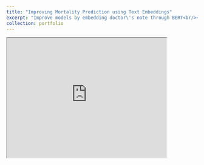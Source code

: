 ```yaml
---
title: "Improving Mortality Prediction using Text Embeddings"
excerpt: "Improve models by embedding doctor\'s note through BERT<br/><img width='500' height='300' src='/images/old/mimic.png'>"
collection: portfolio
---
```


<iframe width="420" height="315"
src="https://www.youtube.com/embed/KE1BUN1AM4M">
</iframe>
